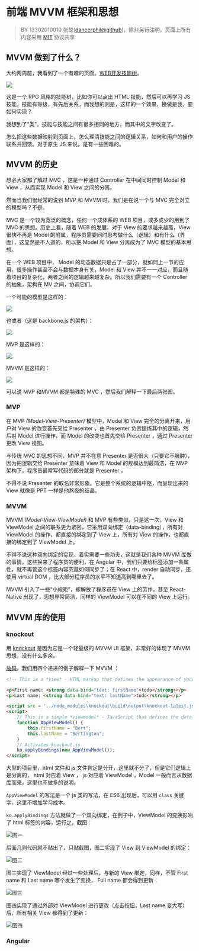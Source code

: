# 前端 MVVM 框架和思想

> BY 13302010010 张聪([dancerphil@github](https://github.com/dancerphil/trick/))，除非另行注明，页面上所有内容采用 [MIT](https://opensource.org/licenses/MIT) 协议共享

## MVVM 做到了什么？

大约两周前，我看到了一个有趣的页面。[WEB开发技能树](http://www.dungeonsanddevelopers.com/)。

![](http://dancerphil.github.io/img/knockout.png)

这是一个 RPG 风格的技能树，比如你可以点出 HTML 技能，然后可以再学习 JS 技能，技能有等级，有先后关系，而我想的则是，这样的一个效果，换做是我，要如何实现？

我想到了“类”。技能与技能之间有很多相同的地方，而其中的文字改变了。

怎么把这些数据映射到页面上，怎么理清技能之间的逻辑关系，如何和用户的操作联系并回馈。对于原生 JS 来说，是有一些困难的。

## MVVM 的历史

想必大家都了解过 MVC ，这是一种通过 Controller 在中间同时控制 Model 和 View ，从而实现 Model 和 View 之间的分离。

然而当我们很经常的说到 MVP 和 MVVM 时，我们是在说一个与 MVC 完全对立的模型吗？不是。

MVC 是一个较为宽泛的概念，任何一个成体系的 WEB 项目，或多或少的用到了 MVC 的思想。历史上看，随着 WEB 的发展，对于 View 的要求越来越高，View 很快不再是 Model 的附属，程序员需要同时思考做什么（逻辑）和有什么（界面），这显然是不人道的，所以把 Model 和 View 分离成为了 MVC 模型的基本思想。

在一个 WEB 项目中， Model 的动态数据只是占了一部分，就如同上一节的应用，很多操作甚至不会与数据本身有关，Model 和 View 并不一一对应，而且随着项目的复杂化，两者之间的逻辑越来越复杂。所以我们需要有一个 Controller 的抽象，架构在 MV 之间，协调它们。

一个可能的模型是这样的：

![](http://dancerphil.github.io/img/mvc1.png)

也或者（这是 backbone.js 的架构）：

![](http://dancerphil.github.io/img/mvc2.png)

MVP 是这样的：

![](http://dancerphil.github.io/img/MVP.png)

MVVM 是这样的：

![](http://dancerphil.github.io/img/MVVM.png)

可以说 MVP 和MVVM 都是特殊的 MVC ，然后我们解释一下最后两张图。

### MVP

在 MVP *(Model-View-Presenter)* 模型中，Model 和 View 完全的分离开来，用户对 View 的改变首先交给 Presenter ，由 Presenter 负责提炼其中的逻辑，然后对 Model 进行操作，而 Model 的改变也首先交给 Presenter ，通过 Presenter 更改 View 视图。

与传统 MVC 的思想不同，MVP 并不在意 Presenter 是否很大（只要它不臃肿），因为把逻辑交给 Presenter 意味着 View 和 Model 的规模达到最简洁，在 MVP 架构下，程序员最常写代码的部分就是 Presenter 。

不得不说 Presenter 的取名非常形象。它是整个系统的逻辑中枢，而呈现出来的 View 就像是 PPT 一样是他熬夜的结晶。

### MVVM

MVVM *(Model-View-ViewModel)*  和 MVP 有些类似，只是这一次，View 和 ViewModel 之间的联系更为紧密，它采用双向绑定（data-binding），所有对 ViewModel 的操作，都直接的绑定到了 View 上，所有对 View 的操作，也都直接的绑定到了 ViewModel 上。

不得不说这种双向绑定的实现，着实需要一些功夫，这就是我们各种 MVVM 库做的事情，这些换来了程序员的便利，在 Angular 中，我们只要给标签添加一条属性，就不再管这个标签内容究竟如何同步了；在 React 中，render 自动同步，还使用 virtual DOM ，比大部分程序员的水平不知道高到哪里去了。

MVVM 引入了一些“小规矩”，却解放了程序员在 View 上的劳作，甚至 React-Native 出现了，思想异常简洁，同样的 ViewModel 可以在不同的 View 上运行。

## MVVM 库的使用

### knockout

用 [knockout](https://github.com/knockout/knockout) 是因为它是一个轻量级的 MVVM UI 框架，非常好的体现了 MVVM 思想，没有什么多余。

[放码](https://github.com/dancerphil/nodejs_tutorial/tree/master/knockoutjs)，我们用四个递进的例子解释一下 MVVM ：

``` html
<!-- This is a *view* - HTML markup that defines the appearance of your UI -->

<p>First name: <strong data-bind="text: firstName">todo</strong></p>
<p>Last name: <strong data-bind="text: lastName">todo</strong></p>

<script src = '../node_modules\knockout\build\output\knockout-latest.js'></script>
<script>
	// This is a simple *viewmodel* - JavaScript that defines the data and behavior of your UI
	function AppViewModel() {
		this.firstName = "Bert";
		this.lastName = "Bertington";
	}
	// Activates knockout.js
	ko.applyBindings(new AppViewModel());
</script>
```

大型的项目里，html 文件和 js 文件肯定是分开，这里就不分了，但是它们逻辑上是分离的， html 对应着 View ， js 对应着 ViewModel ，Model 一般而言从数据库而来，这里也不做多的说明。

`AppViewModel` 的写法是一个 js 类的写法，在 ES6 出现后，可以用 `class` 关键字，这里不增加学习成本。

`ko.applyBindings` 方法就做了一个双向绑定，在例子中，ViewModel 的变换影响了 html 标签的内容，运行之，截图：

![](http://dancerphil.github.io/img/k1.png)图一

后面几则代码就不贴出了，只贴截图，图二实现了 View 到 ViewModel 的绑定：

![](http://dancerphil.github.io/img/k2.png)图二

图三实现了 ViewModel 经过一些处理后，与新的 View 绑定，同样，不管 First name 和 Last name 哪个发生了变换， Full name 都会得到更新：

![](http://dancerphil.github.io/img/k3.png)图三

图四实现了通过外部对 ViewModel 进行更改（点击按钮，Last name 变大写）后，所有相关 View 都得到了更新：

![](http://dancerphil.github.io/img/k4.png)图四

### Angular

